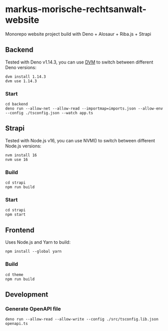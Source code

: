 # markus-morische-rechtsanwalt-website

Monorepo website project build with Deno + Alosaur + Riba.js + Strapi

## Backend

Tested with Deno v1.14.3, you can use [DVM](https://opensourcelibs.com/lib/dvm) to switch between different Deno versions:

```
dvm install 1.14.3
dvm use 1.14.3
```

### Start

```
cd backend
deno run --allow-net --allow-read --importmap=imports.json --allow-env --config ./tsconfig.json --watch app.ts
```
## Strapi

Tested with Node.js v16, you can use NVM() to switch between different Node.js versions:

```
nvm install 16
nvm use 16
```

### Build

```
cd strapi
npm run build
```
### Start

```
cd strapi
npm start
```

## Frontend

Uses Node.js and Yarn to build:

```
npm install --global yarn
```

### Build

```
cd theme
npm run build
```
## Development

### Generate OpenAPI file

```
deno run --allow-read --allow-write --config ./src/tsconfig.lib.json openapi.ts
```
